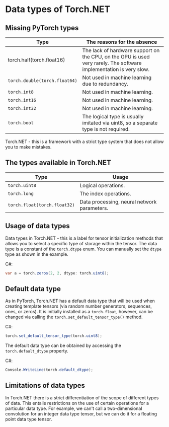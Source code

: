 # Data types of Torch.NET

## Missing PyTorch types

| Type | The reasons for the absence |
| ------------- | ------------- |
| torch.half(torch.float16) | The lack of hardware support on the CPU, on the GPU is used very rarely. The software implementation is very slow. |
| `torch.double(torch.float64)` | Not used in machine learning due to redundancy. |
| `torch.int8` | Not used in machine learning. |
| `torch.int16` | Not used in machine learning. |
| `torch.int32` | Not used in machine learning. |
| `torch.bool` | The logical type is usually imitated via uint8, so a separate type is not required.|

Torch.NET - this is a framework with a strict type system that does not allow you to make mistakes.

## The types available in Torch.NET

| Type | Usage |
|------|-------|
| `torch.uint8` | Logical operations. |
| `torch.long` | The index operations. |
| `torch.float(torch.float32)` | Data processing, neural network parameters. |

## Usage of data types

Data types in Torch.NET - this is a label for tensor initialization methods that allows you to select a specific type of storage within the tensor. The data type is a constant of the `torch.dtype` enum. You can manually set the `dtype` type as shown in the example.

C#:

```C#
var a = torch.zeros(2, 2, dtype: torch.uint8);
```
## Default data type

As in PyTorch, Torch.NET has a default data type that will be used when creating template tensors (via random number generators, sequences, ones, or zeros). It is initially installed as a `torch.float`, however, can be changed via calling the `torch.set_default_tensor_type()` method.

C#:

```C#
torch.set_default_tensor_type(torch.uint8);
```

The default data type can be obtained by accessing the `torch.default_dtype` property.

C#:

```C#
Console.WriteLine(torch.default_dtype);
```

## Limitations of data types

In Torch.NET there is a strict differentiation of the scope of different types of data. This entails restrictions on the use of certain operations for a particular data type. For example, we can't call a two-dimensional convolution for an integer data type tensor, but we can do it for a floating point data type tensor.
